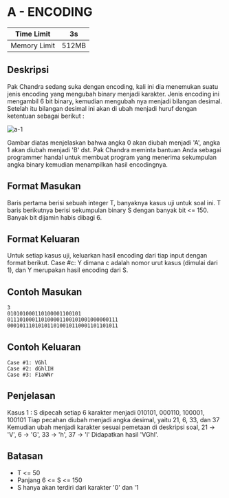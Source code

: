 # A - ENCODING

| Time Limit   | 3s    |
|--------------|-------|
| Memory Limit | 512MB |

## Deskripsi

Pak Chandra sedang suka dengan encoding, kali ini dia menemukan suatu jenis encoding yang mengubah binary menjadi karakter. Jenis encoding ini mengambil 6 bit binary, kemudian mengubah nya menjadi bilangan desimal. Setelah itu bilangan desimal ini akan di ubah menjadi huruf dengan ketentuan sebagai berikut :

![a-1](https://user-images.githubusercontent.com/5902356/30779915-9fb599c2-a128-11e7-8fea-0b2ea8200dc5.png)

Gambar diatas menjelaskan bahwa angka 0 akan diubah menjadi 'A', angka 1 akan diubah menjadi 'B' dst. Pak Chandra meminta bantuan Anda sebagai programmer handal untuk membuat program yang menerima sekumpulan angka binary kemudian menampilkan hasil encodingnya.

## Format Masukan

Baris pertama berisi sebuah integer T, banyaknya kasus uji untuk soal ini. T baris berikutnya berisi sekumpulan binary S dengan banyak bit <= 150. Banyak bit dijamin habis dibagi 6.

## Format Keluaran

Untuk setiap kasus uji, keluarkan hasil encoding dari tiap input dengan format berikut.
Case #c: Y
dimana c adalah nomor urut kasus (dimulai dari 1), dan Y merupakan hasil encoding dari S.

## Contoh Masukan

	3
	010101000110100001100101
	011101000110100001100101001000000111
	000101110101011010010110001101101011

## Contoh Keluaran

	Case #1: VGhl
	Case #2: dGhlIH
	Case #3: F1aWNr

## Penjelasan

Kasus 1 :
S dipecah setiap 6 karakter menjadi 010101, 000110, 100001, 100101 Tiap pecahan diubah menjadi angka desimal, yaitu 21, 6, 33, dan 37 Kemudian ubah menjadi karakter sesuai pemetaan di deskripsi soal, 21 -> 'V', 6 -> 'G', 33 -> 'h', 37 -> 'l' Didapatkan hasil 'VGhl'.

## Batasan

- T <= 50
- Panjang 6 <= S <= 150
- S hanya akan terdiri dari karakter '0' dan '1

